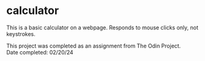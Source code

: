# calculator

This is a basic calculator on a webpage. Responds to mouse clicks only, not keystrokes.

This project was completed as an assignment from The Odin Project.  
Date completed: 02/20/24